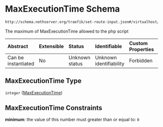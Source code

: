 # MaxExecutionTime Schema

```txt
http://schema.nethserver.org/traefik/set-route-input.json#/virtualhost/items/items/properties/MaxExecutionTime
```

The maximum of MaxExecutionTime allowed to the php script

| Abstract            | Extensible | Status         | Identifiable            | Custom Properties | Additional Properties | Access Restrictions | Defined In                                                                    |
| :------------------ | :--------- | :------------- | :---------------------- | :---------------- | :-------------------- | :------------------ | :---------------------------------------------------------------------------- |
| Can be instantiated | No         | Unknown status | Unknown identifiability | Forbidden         | Allowed               | none                | [set-route-input.json\*](traefik/set-route-input.json "open original schema") |

## MaxExecutionTime Type

`integer` ([MaxExecutionTime](set-route-input-virtualhost-items-items-properties-maxexecutiontime.md))

## MaxExecutionTime Constraints

**minimum**: the value of this number must greater than or equal to: `0`
